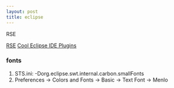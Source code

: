 ```yaml
---
layout: post
title: eclipse
---
```


RSE

[RSE](http://wiki.emacinc.com/wiki/Remote_System_Explorer_Shell_and_Terminal_Setup)
[Cool Eclipse IDE Plugins](http://zeroturnaround.com/rebellabs/cool-eclipse-plugins-you-should-check-out/)

### fonts

1. STS.ini: -Dorg.eclipse.swt.internal.carbon.smallFonts
2. Preferences -> Colors and Fonts -> Basic -> Text Font -> Menlo